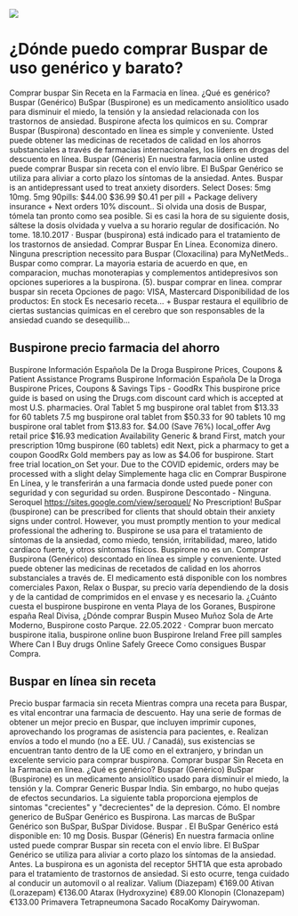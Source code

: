 [![](http://preciosinreceta.com/es1/buspar.png)](https://preciosinreceta.com/shop/product/Buspar.html?id=Buspar&lang=es&cur=EUR)

# ¿Dónde puedo comprar Buspar de uso genérico y barato?
Comprar buspar Sin Receta en la Farmacia en línea. ¿Qué es genérico? Buspar (Genérico) BuSpar (Buspirone) es un medicamento ansiolítico usado para disminuir el miedo, la tensión y la ansiedad relacionada con los trastornos de ansiedad. Buspirone afecta los químicos en su. Comprar Buspar (Buspirona) descontado en línea es simple y conveniente. Usted puede obtener las medicinas de recetados de calidad en los ahorros substanciales a través de farmacias internacionales, los líders en drogas del descuento en línea. Buspar (Géneris) En nuestra farmacia online usted puede comprar Buspar sin receta con el envío libre. El BuSpar Genérico se utiliza para aliviar a corto plazo los síntomas de la ansiedad. Antes. Buspar is an antidepressant used to treat anxiety disorders. Select Doses: 5mg 10mg. 5mg 90pills: $44.00 $36.99 $0.41 per pill + Package delivery insurance + Next orders 10% discount.. Si olvida una dosis de Buspar, tómela tan pronto como sea posible. Si es casi la hora de su siguiente dosis, sáltese la dosis olvidada y vuelva a su horario regular de dosificación. No tome. 18.10.2017 · Buspar (buspirona) está indicado para el tratamiento de los trastornos de ansiedad. Comprar Buspar En Línea. Economiza dinero. Ninguna prescription necessito para Buspar (Cloxacilina) para MyNetMeds.. Buspar como comprar. La mayoria estaria de acuerdo en que, en comparacion, muchas monoterapias y complementos antidepresivos son opciones superiores a la buspirona. (5). buspar comprar en linea. comprar buspar sin receta Opciones de pago: VISA, Mastercard Disponibilidad de los productos: En stock Es necesario receta... + Buspar restaura el equilibrio de ciertas sustancias químicas en el cerebro que son responsables de la ansiedad cuando se desequilib...

## Buspirone precio farmacia del ahorro
Buspirone Información Española De la Droga Buspirone Prices, Coupons & Patient Assistance Programs Buspirone Información Española De la Droga Buspirone Prices, Coupons & Savings Tips - GoodRx This buspirone price guide is based on using the Drugs.com discount card which is accepted at most U.S. pharmacies. Oral Tablet 5 mg buspirone oral tablet from $13.33 for 60 tablets 7.5 mg buspirone oral tablet from $50.33 for 90 tablets 10 mg buspirone oral tablet from $13.83 for. $4.00 (Save 76%) local_offer Avg retail price $16.93 medication Availability Generic & brand First, match your prescription 10mg buspirone (60 tablets) edit Next, pick a pharmacy to get a coupon GoodRx Gold members pay as low as $4.06 for buspirone. Start free trial location_on Set your. Due to the COVID epidemic, orders may be processed with a slight delay Simplemente haga clic en Comprar Buspirone En Línea, y le transferirán a una farmacia donde usted puede poner con seguridad y con seguridad su orden. Buspirone Descontado - Ninguna. Seroquel https://sites.google.com/view/seroquel/ No Prescription! BuSpar (buspirone) can be prescribed for clients that should obtain their anxiety signs under control. However, you must promptly mention to your medical professional the adhering to. Buspirone se usa para el tratamiento de síntomas de la ansiedad, como miedo, tensión, irritabilidad, mareo, latido cardíaco fuerte, y otros síntomas físicos. Buspirone no es un. Comprar Buspirona (Genérico) descontado en línea es simple y conveniente. Usted puede obtener las medicinas de recetados de calidad en los ahorros substanciales a través de. El medicamento está disponible con los nombres comerciales Paxon, Relax o Buspar, su precio varía dependiendo de la dosis y de la cantidad de comprimidos en el envase y es necesario la. ¿Cuánto cuesta el buspirone buspirone en venta Playa de los Goranes, Buspirone españa Real Divisa, ¿Dónde comprar Buspin Museo Muñoz Sola de Arte Moderno, Buspirone costo Parque. 22.05.2022 · Comprar buon mercato buspirone italia, buspirone online buon Buspirone Ireland Free pill samples Where Can I Buy drugs Online Safely Greece Como consigues Buspar Compra.

## Buspar en línea sin receta
Precio buspar farmacia sin receta Mientras compra una receta para Buspar, es vital encontrar una farmacia de descuento. Hay una serie de formas de obtener un mejor precio en Buspar, que incluyen imprimir cupones, aprovechando los programas de asistencia para pacientes, e. Realizan envíos a todo el mundo (no a EE. UU. / Canadá), sus existencias se encuentran tanto dentro de la UE como en el extranjero, y brindan un excelente servicio para comprar buspirona. Comprar buspar Sin Receta en la Farmacia en línea. ¿Qué es genérico? Buspar (Genérico) BuSpar (Buspirone) es un medicamento ansiolítico usado para disminuir el miedo, la tensión y la. Comprar Generic Buspar India. Sin embargo, no hubo quejas de efectos secundarios. La siguiente tabla proporciona ejemplos de sintomas "crecientes" y "decrecientes" de la depresion. Cómo. El nombre generico de BuSpar Genérico es Buspirona. Las marcas de BuSpar Genérico son BuSpar, BuSpar Dividose. Buspar . El BuSpar Genérico está disponible en: 10 mg Dosis. Buspar (Géneris) En nuestra farmacia online usted puede comprar Buspar sin receta con el envío libre. El BuSpar Genérico se utiliza para aliviar a corto plazo los síntomas de la ansiedad. Antes. La buspirona es un agonista del receptor 5HT1A que esta aprobado para el tratamiento de trastornos de ansiedad. Si esto ocurre, tenga cuidado al conducir un automovil o al realizar. Valium (Diazepam) €169.00 Ativan (Lorazepam) €136.00 Atarax (Hydroxyzine) €89.00 Klonopin (Clonazepam) €133.00 Primavera Tetrapneumona Sacado RocaKomy Dairywoman.
